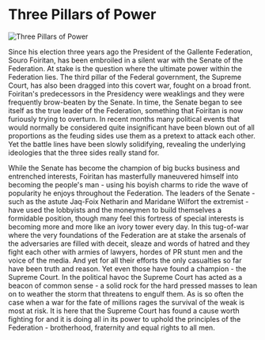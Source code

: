 # Three Pillars of Power

![Three Pillars of Power](images/pilpow.jpg)

<p>
Since his election three years ago the President of the Gallente Federation,
Souro Foiritan, has been embroiled in a silent war with the Senate of the
Federation. At stake is the question where the ultimate power within the
Federation lies. The third pillar of the Federal government, the Supreme
Court, has also been dragged into this covert war, fought on a broad front.
Foiritan's predecessors in the Presidency were weaklings and they were
frequently brow-beaten by the Senate. In time, the Senate began to see
itself as the true leader of the Federation, something that Foiritan is now
furiously trying to overturn. In recent months many political events that
would normally be considered quite insignificant have been blown out of all
proportions as the feuding sides use them as a pretext to attack each other.
Yet the battle lines have been slowly solidifying, revealing the underlying
ideologies that the three sides really stand for.
</p>
<p>
While the Senate has become the champion of big bucks business and
entrenched interests, Foiritan has masterfully maneuvered himself into
becoming the people's man - using his boyish charms to ride the wave of
popularity he enjoys throughout the Federation. The leaders of the Senate -
such as the astute Jaq-Foix Netharin and Maridane Wilfort the extremist -
have used the lobbyists and the moneymen to build themselves a formidable
position, though many feel this fortress of special interests is becoming
more and more like an ivory tower every day. In this tug-of-war where the
very foundations of the Federation are at stake the arsenals of the
adversaries are filled with deceit, sleaze and words of hatred and they fight
each other with armies of lawyers, hordes of PR stunt men and the voice of
the media. And yet for all their efforts the only casualties so far have
been truth and reason. Yet even those have found a champion - the Supreme
Court. In the political havoc the Supreme Court has acted as a beacon of
common sense - a solid rock for the hard pressed masses to lean on to
weather the storm that threatens to engulf them. As is so often the case
when a war for the fate of millions rages the survival of the weak is most
at risk. It is here that the Supreme Court has found a cause worth fighting
for and it is doing all in its power to uphold the principles of the
Federation - brotherhood, fraternity and equal rights to all men.
</p>

                            
                        
